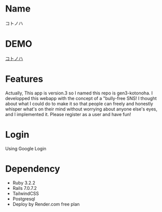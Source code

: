 # Name
コトノハ

# DEMO
[コトノハ](https://gen3-kotonoha.onrender.com)

# Features
Actually, This app is version.3 so I named this repo is gen3-kotonoha.
I developped this webapp with the concept of a "bully-free SNS!
I thought about what I could do to make it so that people can freely and honestly whisper what's on their mind without worrying about anyone else's eyes, and I implemented it.
Please register as a user and have fun!

# Login
Using Google Login

# Dependency
- Ruby 3.2.2
- Rails 7.0.7.2
- TailwindCSS
- Postgresql
- Deploy by Render.com free plan

